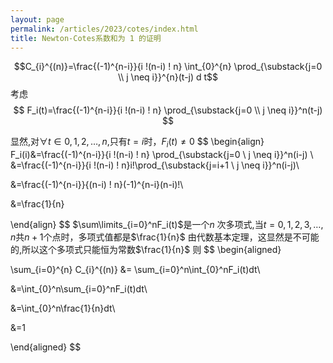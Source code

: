 ```yaml
---
layout: page
permalink: /articles/2023/cotes/index.html
title: Newton-Cotes系数和为 1 的证明
---
```


$$C_{i}^{(n)}=\frac{(-1)^{n-i}}{i !(n-i) ! n} \int_{0}^{n} \prod_{\substack{j=0 \\ j \neq i}}^{n}(t-j) d t$$考虑
$$
F_i(t)=\frac{(-1)^{n-i}}{i !(n-i) ! n} \prod_{\substack{j=0 \\ j \neq i}}^n(t-j)
$$

显然,对$\forall t \in 0,1,2,\ldots,n$,只有$t = i$时，$F_i(t)\neq 0$
$$
\begin{align}
F_i(i)&=\frac{(-1)^{n-i}}{i !(n-i) ! n} \prod_{\substack{j=0 \\ j \neq i}}^n(i-j) \\
&=\frac{(-1)^{n-i}}{i !(n-i) ! n}i!\prod_{\substack{j=i+1 \\ j \neq i}}^n(i-j)\\

&=\frac{(-1)^{n-i}}{(n-i) ! n}(-1)^{n-i}(n-i)!\\

&=\frac{1}{n}

\end{align}
$$
$\sum\limits_{i=0}^nF_i(t)$是一个$n$ 次多项式,当$t = 0,1,2,3,\ldots,n$共$n+1$个点时，多项式值都是$\frac{1}{n}$
由代数基本定理，这显然是不可能的,所以这个多项式只能恒为常数$\frac{1}{n}$
则
$$
\begin{aligned}

\sum_{i=0}^{n} C_{i}^{(n)} &= \sum_{i=0}^n\int_{0}^nF_i(t)dt\\

&=\int_{0}^n\sum_{i=0}^nF_i(t)dt\\

&=\int_{0}^n\frac{1}{n}dt\\

&=1

\end{aligned}
$$
